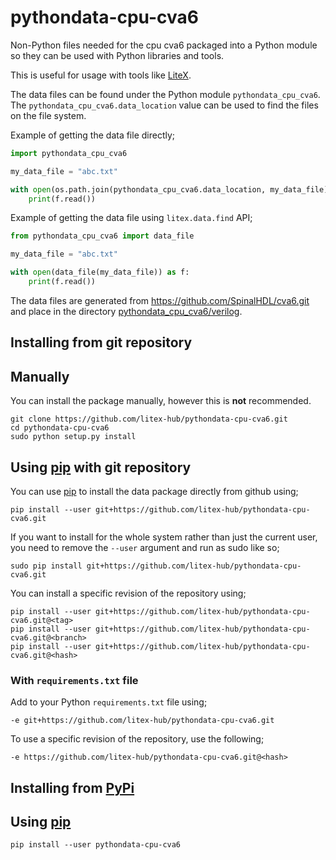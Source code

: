 # pythondata-cpu-cva6

Non-Python  files needed for the cpu cva6 packaged
into a Python module so they can be used with Python libraries and tools.

This is useful for usage with tools like
[LiteX](https://github.com/enjoy-digital/litex.git).

The data files can be found under the Python module `pythondata_cpu_cva6`. The
`pythondata_cpu_cva6.data_location` value can be used to find the files on the file
system.

Example of getting the data file directly;
```python
import pythondata_cpu_cva6

my_data_file = "abc.txt"

with open(os.path.join(pythondata_cpu_cva6.data_location, my_data_file)) as f:
    print(f.read())
```

Example of getting the data file using `litex.data.find` API;
```python
from pythondata_cpu_cva6 import data_file

my_data_file = "abc.txt"

with open(data_file(my_data_file)) as f:
    print(f.read())
```



The data files are generated from https://github.com/SpinalHDL/cva6.git and place in the directory
[pythondata_cpu_cva6/verilog](pythondata_cpu_cva6/verilog).


## Installing from git repository

## Manually

You can install the package manually, however this is **not** recommended.

```
git clone https://github.com/litex-hub/pythondata-cpu-cva6.git
cd pythondata-cpu-cva6
sudo python setup.py install
```

## Using [pip](https://pip.pypa.io/) with git repository

You can use [pip](https://pip.pypa.io/) to install the data package directly
from github using;

```
pip install --user git+https://github.com/litex-hub/pythondata-cpu-cva6.git
```

If you want to install for the whole system rather than just the current user,
you need to remove the `--user` argument and run as sudo like so;

```
sudo pip install git+https://github.com/litex-hub/pythondata-cpu-cva6.git
```

You can install a specific revision of the repository using;
```
pip install --user git+https://github.com/litex-hub/pythondata-cpu-cva6.git@<tag>
pip install --user git+https://github.com/litex-hub/pythondata-cpu-cva6.git@<branch>
pip install --user git+https://github.com/litex-hub/pythondata-cpu-cva6.git@<hash>
```

### With `requirements.txt` file

Add to your Python `requirements.txt` file using;
```
-e git+https://github.com/litex-hub/pythondata-cpu-cva6.git
```

To use a specific revision of the repository, use the following;
```
-e https://github.com/litex-hub/pythondata-cpu-cva6.git@<hash>
```

## Installing from [PyPi](https://pypi.org/project/pythondata-cpu-cva6/)

## Using [pip](https://pip.pypa.io/)

```
pip install --user pythondata-cpu-cva6
```
